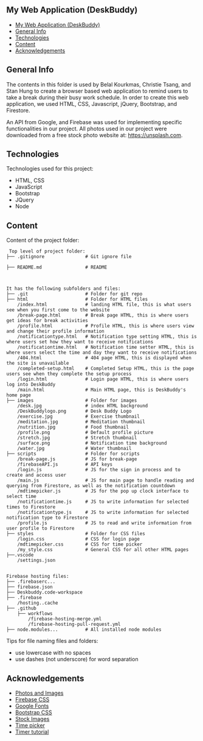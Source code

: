 ## My Web Application (DeskBuddy)

- [My Web Application (DeskBuddy)](#my-web-application-deskbuddy)
- [General Info](#general-info)
- [Technologies](#technologies)
- [Content](#content)
- [Acknowledgements](#acknowledgements)

## General Info
The contents in this folder is used by Belal Kourkmas, Christie Tsang, and Stan Hung to create a browser based web application to remind users to take a break during their busy work schedule. In order to create this web application, we used HTML, CSS, Javascript, jQuery, Bootstrap, and Firestore.

An API from Google, and Firebase was used for implementing specific functionalities in our project. All photos used in our project were downloaded
from a free stock photo website at: https://unsplash.com.


## Technologies
Technologies used for this project:
* HTML, CSS
* JavaScript
* Bootstrap
* JQuery
* Node
	
## Content
Content of the project folder:

```
 Top level of project folder: 
├── .gitignore               # Git ignore file

├── README.md                # README



It has the following subfolders and files:
├── .git                     # Folder for git repo
├── html                     # Folder for HTML files
    /index.html              # landing HTML file, this is what users see when you first come to the website
    /break-page.html         # Break page HTML, this is where users get ideas for break activities
    /profile.html            # Profile HTML, this is where users view and change their profile information
    /notificationtype.html   # Notification type setting HTML, this is where users set how they want to receive notifications
    /notificationtime.html   # Notification time setter HTML, this is where users select the time and day they want to receive notifications
    /404.html                # 404 page HTML, this is displayed when the site is unavailable
    /completed-setup.html    # Completed Setup HTML, this is the page users see when they complete the setup process
    /login.html              # Login page HTML, this is where users log into DeskBuddy
    /main.html               # Main HTML page, this is DeskBuddy's home page
├── images                   # Folder for images
    /desk.jpg                # index HTML background
    /DeskBuddylogo.png       # Desk Buddy Logo
    /exercise.jpg            # Exercise thumbnail
    /meditation.jpg          # Meditation thumbnail
    /nutrition.jpg           # Food thumbnail
    /profile.png             # Default profile picture
    /stretch.jpg             # Stretch thumbnail
    /surface.png             # Notification time background
    /water.jpg               # Water thumbnail
├── scripts                  # Folder for scripts
    /break-page.js           # JS for break-page
    /firebaseAPI.js          # API keys
    /login.js                # JS for the sign in process and to create and access user 
    /main.js                 # JS for main page to handle reading and querying from Firestore, as well as the notification countdown
    /mdtimepicker.js         # JS for the pop up clock interface to select time
    /notificationtime.js     # JS to write information for selected times to Firestore
    /notificationtype.js     # JS to write information for selected notification type to Firestore
    /profile.js              # JS to read and write information from user profile to Firestore
├── styles                   # Folder for CSS files
    /login.css               # CSS for login page
    /mdtimepicker.css        # CSS for time picker
    /my_style.css            # General CSS for all other HTML pages
├──.vscode
    /settings.json
    
    
Firebase hosting files: 
├── .firebaserc...
├── firebase.json
├── Deskbuddy.code-workspace
├── .firebase
    /hosting..cache
├── .github
    ├── workflows
        /firebase-hosting-merge.yml
        /firebase-hosting-pull-request.yml
├── node.modules...          # All installed node modules
```

Tips for file naming files and folders:
* use lowercase with no spaces
* use dashes (not underscore) for word separation


## Acknowledgements
* <a href="https://unsplash.com/"> Photos and Images </a>
* <a href="https://www.gstatic.com/firebasejs/ui/4.8.1/firebase-ui-auth.css"> Firebase CSS </a>
* <a href="https://fonts.googleapis.com/icon?family=Material+Icons"> Google Fonts </a>
* <a href="https://cdn.jsdelivr.net/npm/bootstrap@5.0.2/dist/css/bootstrap.min.css"> Bootstrap CSS </a>
* <a href="https://unsplash.com"> Stock Images </a>
* <a href="https://www.jqueryscript.net/time-clock/Material-Time-Picker-Plugin-jQuery-MDTimePicker.html"> Time picker </a>
* <a href="https://www.educative.io/edpresso/how-to-create-a-countdown-timer-using-javascript"> Timer tutorial </a>